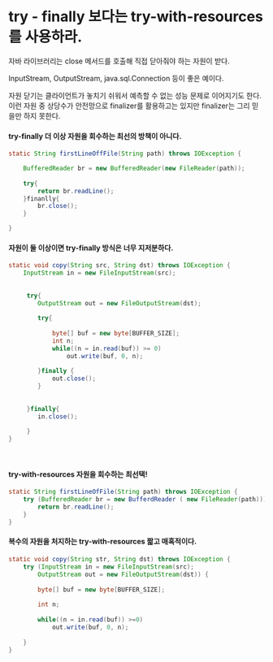 # try - finally 보다는  try-with-resources를 사용하라. 


자바 라이브러리는 close 메서드를 호출해 직접 닫아줘야 하는 자원이 받다.

InputStream, OutputStream, java.sql.Connection 등이 좋은 예이다.

자원 닫기는 클라이언트가 놓치기 쉬워서 예측할 수 없는 성능 문제로 이어지기도 한다. 이런 자원 중 상당수가 안전망으로 finalizer를 활용하고는 있지만 finalizer는 그리 믿을만 하지 못한다.


#### try-finally  더 이상 자원을 회수하는 최선의 방책이 아니다.

```java
static String firstLineOffFile(String path) throws IOException {

    BufferedReader br = new BufferedReader(new FileReader(path));
    
    try{
        return br.readLine(); 
    }finanlly{
        br.close();
    }

}
```


#### 자원이 둘 이상이면 try-finally 방식은 너무 지저분하다.

```java
static void copy(String src, String dst) throws IOException {
    InputStream in = new FileInputStream(src);
    
    
     try{
        OutputStream out = new FileOutputStream(dst);
        
        try{
        
            byte[] buf = new byte[BUFFER_SIZE];
            int n; 
            while((n = in.read(buf)) >= 0)
                out.write(buf, 0, n);
          
        }finally {
            out.close();
        }
      
     
     }finally{
        in.close();
     
     }
}
```

<br>


#### try-with-resources  자원을 회수하는 최선택!

```java
static String firstLineOfFile(String path) throws IOException {
    try (BufferedReader br = new BufferdReader ( new FileReader(path))){
        return br.readLine();
    }
}
```

#### 복수의 자원을 처지하는 try-with-resources  짧고 매혹적이다.

```java
static void copy(String str, String dst) throws IOException {
    try (InputStream in = new FileInputStream(src);
        OutputStream out = new FileOutputStream(dst)) {
        
        byte[] buf = new byte[BUFFER_SIZE];
        
        int n;
        
        while((n = in.read(buf)) >=0)
            out.write(buf, 0, n);
           
    }
}

```


